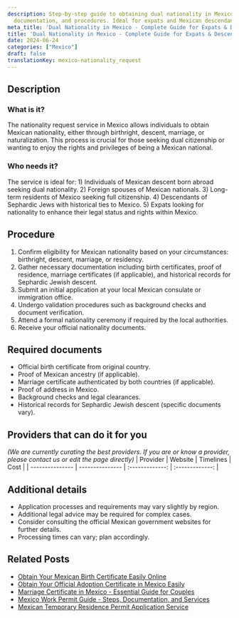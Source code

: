 ```yaml
---
description: Step-by-step guide to obtaining dual nationality in Mexico. Learn requirements,
  documentation, and procedures. Ideal for expats and Mexican descendants.
meta_title: 'Dual Nationality in Mexico - Complete Guide for Expats & Descendants'
title: 'Dual Nationality in Mexico - Complete Guide for Expats & Descendants'
date: 2024-06-24
categories: ["Mexico"]
draft: false
translationKey: mexico-nationality_request
---
```



## Description
### What is it?
The nationality request service in Mexico allows individuals to obtain Mexican nationality, either through birthright, descent, marriage, or naturalization. This process is crucial for those seeking dual citizenship or wanting to enjoy the rights and privileges of being a Mexican national.

### Who needs it?
The service is ideal for: 1) Individuals of Mexican descent born abroad seeking dual nationality. 2) Foreign spouses of Mexican nationals. 3) Long-term residents of Mexico seeking full citizenship. 4) Descendants of Sephardic Jews with historical ties to Mexico. 5) Expats looking for nationality to enhance their legal status and rights within Mexico.

## Procedure

1. Confirm eligibility for Mexican nationality based on your circumstances: birthright, descent, marriage, or residency.
2. Gather necessary documentation including birth certificates, proof of residence, marriage certificates (if applicable), and historical records for Sephardic Jewish descent.
3. Submit an initial application at your local Mexican consulate or immigration office.
4. Undergo validation procedures such as background checks and document verification.
5. Attend a formal nationality ceremony if required by the local authorities.
6. Receive your official nationality documents.


## Required documents

- Official birth certificate from original country.
- Proof of Mexican ancestry (if applicable).
- Marriage certificate authenticated by both countries (if applicable).
- Proof of address in Mexico.
- Background checks and legal clearances.
- Historical records for Sephardic Jewish descent (specific documents vary).


## Providers that can do it for you
_(We are currently curating the best providers. If you are or know a provider, please contact us or edit the page directly)_
| Provider        |     Website     |     Timelines    |       Cost      |
| --------------- | --------------- |  :-------------: | :-------------: |

## Additional details

- Application processes and requirements may vary slightly by region.
- Additional legal advice may be required for complex cases.
- Consider consulting the official Mexican government websites for further details.
- Processing times can vary; plan accordingly.

## Related Posts

- [Obtain Your Mexican Birth Certificate Easily Online](https://tramitit.com/guides/mexico/birth_certificate/)
- [Obtain Your Official Adoption Certificate in Mexico Easily](https://tramitit.com/guides/mexico/adoption_certificate_request/)
- [Marriage Certificate in Mexico - Essential Guide for Couples](https://tramitit.com/guides/mexico/marriage_certificate/)
- [Mexico Work Permit Guide - Steps, Documentation, and Services](https://tramitit.com/guides/mexico/work_permit/)
- [Mexican Temporary Residence Permit Application Service](https://tramitit.com/guides/mexico/temporary_residence_permit/)